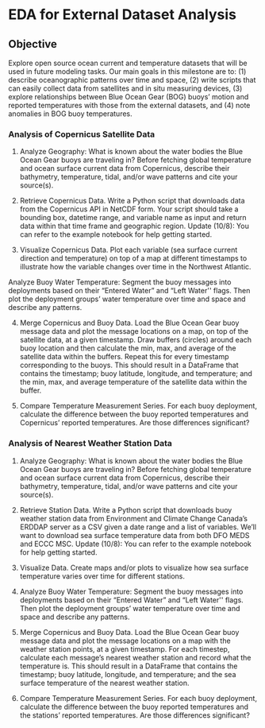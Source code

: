 # EDA for External Dataset Analysis 

## Objective
Explore open source ocean current and temperature datasets that will be used in future modeling tasks. Our main goals in this milestone are to: (1) describe oceanographic patterns over time and space,
(2) write scripts that can easily collect data from satellites and in situ measuring devices, 
(3) explore relationships between Blue Ocean Gear (BOG) buoys’ motion and reported temperatures with those from the external datasets, and 
(4) note anomalies in BOG buoy temperatures.

### Analysis of Copernicus Satellite Data

1. Analyze Geography: What is known about the water bodies the Blue Ocean Gear buoys are traveling in?  Before fetching global temperature and ocean surface current data from Copernicus, describe their bathymetry, temperature, tidal, and/or wave patterns and cite your source(s).

2. Retrieve Copernicus Data.  Write a Python script that downloads data from the Copernicus API in NetCDF form.  Your script should take a bounding box, datetime range, and variable name as input and return data within that time frame and geographic region. Update (10/8): You can refer to the example notebook for help getting started.
 
3. Visualize Copernicus Data.  Plot each variable (sea surface current direction and temperature) on top of a map at different timestamps to illustrate how the variable changes over time in the Northwest Atlantic.
 
Analyze Buoy Water Temperature: Segment the buoy messages into deployments based on their “Entered Water” and “Left Water'' flags. Then plot the deployment groups’ water temperature over time and space and describe any patterns.
 
4. Merge Copernicus and Buoy Data.  Load the Blue Ocean Gear buoy message data and plot the message locations on a map, on top of the satellite data, at a given timestamp. Draw buffers (circles) around each buoy location and then calculate the min, max, and average of the satellite data within the buffers.  Repeat this for every timestamp corresponding to the buoys. This should result in a DataFrame that contains the timestamp; buoy latitude, longitude, and temperature; and the min, max, and average temperature of the satellite data within the buffer.
 
5. Compare Temperature Measurement Series.   For each buoy deployment, calculate the difference between the buoy reported temperatures and Copernicus’ reported temperatures.  Are those differences significant?

### Analysis of Nearest Weather Station Data
1. Analyze Geography: What is known about the water bodies the Blue Ocean Gear buoys are traveling in?  Before fetching global temperature and ocean surface current data from Copernicus, describe their bathymetry, temperature, tidal, and/or wave patterns and cite your source(s).

2. Retrieve Station Data.  Write a Python script that downloads buoy weather station data from Environment and Climate Change Canada’s ERDDAP server as a CSV given a date range and a list of variables. We’ll want to download sea surface temperature data from both DFO MEDS and ECCC MSC. Update (10/8): You can refer to the example notebook for help getting started.
 
3. Visualize Data.  Create maps and/or plots to visualize how sea surface temperature varies over time for different stations.
 
4. Analyze Buoy Water Temperature: Segment the buoy messages into deployments based on their “Entered Water” and “Left Water'' flags. Then plot the deployment groups’ water temperature over time and space and describe any patterns.
 
5. Merge Copernicus and Buoy Data.  Load the Blue Ocean Gear buoy message data and plot the message locations on a map with the weather station points, at a given timestamp. For each timestep, calculate each message’s nearest weather station and record what the temperature is. This should result in a DataFrame that contains the timestamp; buoy latitude, longitude, and temperature; and the sea surface temperature of the nearest weather station.
 
6. Compare Temperature Measurement Series.   For each buoy deployment, calculate the difference between the buoy reported temperatures and the stations’ reported temperatures.  Are those differences significant?
